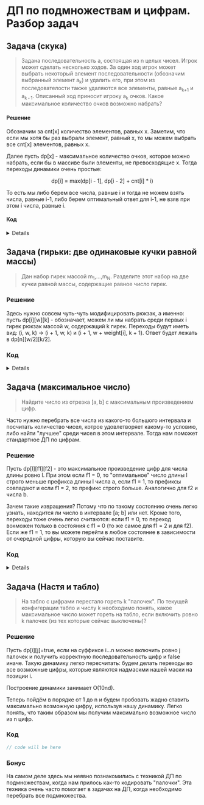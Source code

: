# ДП по подмножествам и цифрам. Разбор задач

## Задача (скука)

> Задана последовательность a, состоящая из n целых чисел. Игрок может сделать несколько ходов. За один ход игрок может выбрать некоторый элемент последовательности (обозначим выбранный элемент a<sub>k</sub>) и удалить его, при этом из последователости также удаляются все элементы, равные a<sub>k+1</sub> и a<sub>k - 1</sub>. Описанный ход приносит игроку a<sub>k</sub> очков. Какое максимальное количество очков возможно набрать?

#### Решение

Обозначим за cnt[x] количество элементов, равных x. Заметим, что если мы хотя бы раз выбрали элемент, равный x, то мы можем выбрать все cnt[x] элементов, равных x.

Далее пусть dp[x] - максимальное количество очков, которое можно набрать, если бы в массиве были элементы, не превосходящие x. Тогда переходы динамики очень простые:

<p align="center"> dp[i] = max(dp[i - 1], dp[i - 2] + cnt[i] * i) </p>

То есть мы либо берем все числа, равные i и тогда не можем взять числа, равные i-1, либо берем оптимальный ответ для i-1, не взяв при этом i числа, равные i.

#### Код

<details>

```cpp
#include <iostream>
#include <algorithm>
#include <vector>

using namespace std;

const int N = 1e5 + 1;

int main() {
    int n;
    cin >> n;
    vector<int> cnt(N);
    for (int i = 0; i < n; ++i) {
        int x;
        cin >> x;
        cnt[x]++;
    }
    vector<long long> dp(N);
    dp[0] = 0;
    for (int i = 1; i < N; ++i) {
        dp[i] = max(dp[i - 1], cnt[i] * 1LL * i + (i == 1 ? 0 : dp[i - 2]));
    }
    cout << max(dp[N - 1], dp[N - 2]);
}
```
</details>

## Задача (гирьки: две одинаковые кучки равной массы)

> Дан набор гирек массой m<sub>1</sub>,…,m<sub>N</sub>. Разделите этот набор на две кучки равной массы, содержащие равное число гирек.

### Решение

Здесь нужно совсем чуть-чуть модифицировать рюкзак, а именно: пусть dp[i][w][k] - обозначает, можем ли мы набрать среди первых i гирек рюкзак массой w, содержащий k гирек. Переходы будут иметь вид: (i, w, k) -> (i + 1, w, k) и (i + 1, w + weight[i], k + 1). Ответ будет лежать в dp[n][w/2][k/2].

### Код

<details>

```cpp
#include <iostream>
#include <vector>

using namespace std;

const int N = 100;
const int A = 100;
bool dp[N + 1][N * A][N + 1];

int main() {
    int n;
    cin >> n;
    vector<int> a(n);
    int sum_w = 0;
    for (int& x : a) {
        cin >> x;
        sum_w += x;
    }

    if (n % 2 || sum_w % 2) {
        cout << -1;
        return 0;
    }

    dp[0][0][0] = true;
    for (int i = 0; i < n; ++i) {
        for (int w = 0; w < n * A; ++w) {
            for (int j = 0; j <= i; ++j) {
                // dp[i][w][j] -> dp[i + 1][w][j], dp[i + 1][w + a[i]][j + 1]
                dp[i + 1][w][j] |= dp[i][w][j];
                dp[i + 1][w + a[i]][j + 1] |= dp[i][w][j];
            }
        }
    }

    if (!dp[n][sum_w / 2][n / 2]) {
        cout << -1;
        return 0;
    }

    int cur_w = sum_w / 2;
    int cur_k = n / 2;
    int i = n;

    vector<int> ans1, ans2;
    while (i > 0) {
        if (!dp[i - 1][cur_w][cur_k]) { // dp[i][cur_w][cur_k]
            ans1.push_back(i);
            cur_w -= a[i - 1];
            cur_k--;
        }
        else {
            ans2.push_back(i);
        }
        i--;
    }

    for (int x : ans1)
        cout << x << ' ';
    cout << '\n';
    for (int x : ans2)
        cout << x << ' ';
}
```
</details>

## Задача (максимальное число)

> Найдите число из отрезка [a, b] с максимальным произведением цифр.

Часто нужно перебрать все числа из какого-то большого интервала и посчитать количество чисел, котрое удовлетворяет какому-то условию, либо найти "лучшее" среди чисел в этом интервале. Тогда нам поможет стандартное ДП по цифрам.

### Решение

Пусть dp[l][f1][f2] - это максимальное произведение цифр для числа длины ровно l. При этом если f1 = 0, то "оптимальное" число длины l строго меньше префикса длины l числа a, если f1 = 1, то префиксы совпадают и если f1 = 2, то префикс строго больше. Аналогично для f2 и числа b.

Зачем такие извращения? Потому что по такому состоянию очень легко узнать, находится ли число в интервале [a; b] или нет. Кроме того, переходы тоже очень легко считаются: если f1 = 0, то переход вохможен только в состояния с f1 = 0 (то же самое для f1 = 2 и для f2). Если же f1 = 1, то вы можете перейти в любое состояние в зависимости от очередной цифры, которую вы сейчас поставите.

### Код

<details>

```cpp
#include <iostream>
#include <vector>
#include <string>
#include <cstring>

using namespace std;

const int N = 20;
long long dp[N + 1][3][3];
string opt[N + 1][3][3];

int get_nf(int f, int new_d, char sd) {
    sd -= '0';
    if (f == 0 || f == 2)
        return f;
    if (new_d < sd)
        return 0;
    if (new_d == sd)
        return 1;
    if (new_d > sd)
        return 2;
}

bool is_ok(int l, int lena, int lenb, int f1, int f2) {
    bool ok1 = (l == lena && (f1 == 2 || f1 == 1)) || l > lena; // x >= a
    bool ok2 = (l == lenb && (f2 == 1 || f2 == 0)) || l < lenb; // x <= b
    return ok1 && ok2;
}

int main() {
    long long a, b;
    cin >> a >> b;

    string sa = to_string(a), sb = to_string(b);
    int la = sa.size(), lb = sb.size();

    long long max_product = -1;
    string ans;
    memset(dp, -1, sizeof dp);
    dp[0][1][1] = 1;
    for (int l = 0; l < N; ++l) {
        for (int f1 = 0; f1 < 3; ++f1) {
            for (int f2 = 0; f2 < 3; ++f2) {
                if (dp[l][f1][f2] == -1)
                    continue;

                for (int d = 0; d <= 9; ++d) {
                    // dp[i][f1][f2] + d -> dp[i + 1][nf1][nf2]
                    int nf1 = get_nf(f1, d, l < la ? sa[l] : '0'), nf2 = get_nf(f2, d, l < lb ? sb[l] : '0');
                    if (dp[l + 1][nf1][nf2] <= dp[l][f1][f2] * d) {
                        dp[l + 1][nf1][nf2] = dp[l][f1][f2] * d;
                        opt[l + 1][nf1][nf2] = opt[l][f1][f2];
                        opt[l + 1][nf1][nf2].push_back('0' + d);
                    }

                    if (is_ok(l, la, lb, f1, f2)) {
                        if (max_product < dp[l][f1][f2]) {
                            max_product = dp[l][f1][f2];
                            ans = opt[l][f1][f2];
                        }
                    }
                }
            }
        }
    }

    cout << ans;
}
```
</details>

## Задача (Настя и табло)

> На табло с цифрами перестало гореть k "палочек". По текущей конфигерации табло и числу k необходимо понять, какое максимальное число может гореть на табло, если включить ровно k палочек (из тех которые сейчас выключены)?

### Решение

Пусть dp[i][j]=true, если на суффиксе i…n можно включить ровно j палочек и получить корректную последовательность цифр и false иначе. Такую динамику легко пересчитать: будем делать переходы во все возможные цифры, которые являются надмаскми нашей маски на позиции i.

Построение динамики занимает O(10nd).

Теперь пойдём в порядке от 1 до n и будем пробовать жадно ставить максимально возможную цифру, используя нашу динамику. Легко понять, что таким образом мы получим максимально возможное число из n цифр.

### Код

```cpp
// code will be here
```

### Бонус

На самом деле здесь мы неявно познакомились с техникой ДП по подмножествам, когда нам прилось как-то кодировать "палочки". Эта техника очень часто помогает в задачах на ДП, когда необходимо перебрать все подмножества.
